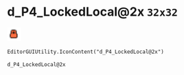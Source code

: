 # d_P4_LockedLocal@2x `32x32`
<img src="/img/d_P4_LockedLocal.png" width=32 height=32>

``` CSharp
EditorGUIUtility.IconContent("d_P4_LockedLocal@2x")
```
```
d_P4_LockedLocal@2x
```
